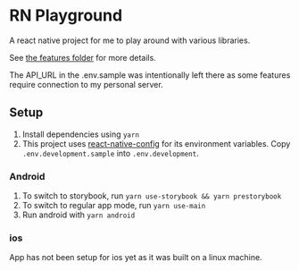 # RN Playground

A react native project for me to play around with various libraries.

See [the features folder](https://github.com/Moistbobo/rn-playground/tree/develop/src/features) for more details.

The API_URL in the .env.sample was intentionally left there as some features require connection to my personal server.

## Setup
1. Install dependencies using `yarn`
2. This project uses [react-native-config]() for its environment variables. Copy `.env.development.sample` into `.env.development`.

### Android
1. To switch to storybook, run `yarn use-storybook && yarn prestorybook`
2. To switch to regular app mode, run `yarn use-main`
3. Run android with `yarn android`

### ios
App has not been setup for ios yet as it was built on a linux machine.
